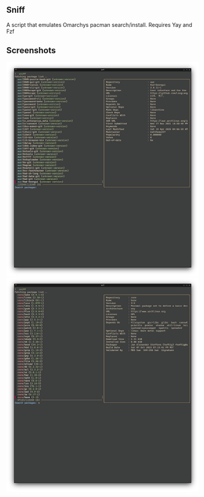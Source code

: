 ## Sniff 

A script that emulates Omarchys pacman search/install.
Requires Yay and Fzf

## Screenshots

 ![Feature 1](Media/aur.png) 
![Feature 2](Media/core.png) 
